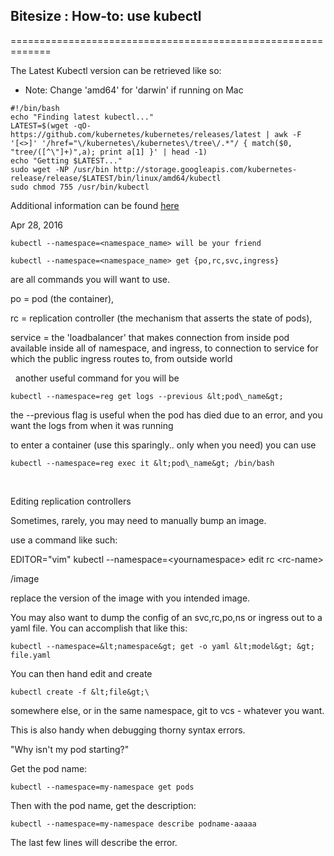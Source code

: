 ##  Bitesize : How-to: use kubectl  
=============================================================


The Latest Kubectl version can be retrieved like so:
 - Note: Change 'amd64' for 'darwin' if running on Mac
```
#!/bin/bash
echo "Finding latest kubectl..."
LATEST=$(wget -qO- https://github.com/kubernetes/kubernetes/releases/latest | awk -F '[<>]' '/href="\/kubernetes\/kubernetes\/tree\/.*"/ { match($0, "tree/([^\"]+)",a); print a[1] }' | head -1)
echo "Getting $LATEST..."
sudo wget -NP /usr/bin http://storage.googleapis.com/kubernetes-release/release/$LATEST/bin/linux/amd64/kubectl
sudo chmod 755 /usr/bin/kubectl
```

Additional information can be found [here](http://kubernetes.io/docs/user-guide/kubectl/kubectl/)

Apr 28, 2016
 
```
kubectl --namespace=<namespace_name> will be your friend

kubectl --namespace=<namespace_name> get {po,rc,svc,ingress}
```

are all commands you will want to use.

po = pod (the container),

rc = replication controller (the mechanism that asserts the state of
pods),

service = the 'loadbalancer' that makes connection from inside pod
available inside all of namespace, and ingress, to connection to service for which the public ingress routes to, from outside world

 
another useful command for you will be
```
kubectl --namespace=reg get logs --previous &lt;pod\_name&gt;
```

the --previous flag is useful when the pod has died due to an error, and
you want the logs from when it was running

to enter a container (use this sparingly.. only when you need) you can
use
```
kubectl --namespace=reg exec it &lt;pod\_name&gt; /bin/bash
```
 

Editing replication controllers

Sometimes, rarely, you may need to manually bump an image.

use a command like such:

EDITOR="vim" kubectl --namespace=&lt;yournamespace&gt; edit rc
&lt;rc-name&gt;

/image

replace the version of the image with you intended image.

You may also want to dump the config of an svc,rc,po,ns or ingress out
to a yaml file. You can accomplish that like this:

```
kubectl --namespace=&lt;namespace&gt; get -o yaml &lt;model&gt; &gt;
file.yaml
```

You can then hand edit and create
```
kubectl create -f &lt;file&gt;\
```
somewhere else, or in the same namespace, git to vcs - whatever you
want.

This is also handy when debugging thorny syntax errors.


"Why isn't my pod starting?"

Get the pod name:
```
kubectl --namespace=my-namespace get pods
```

Then with the pod name, get the description:

```
kubectl --namespace=my-namespace describe podname-aaaaa
```

The last few lines will describe the error.
